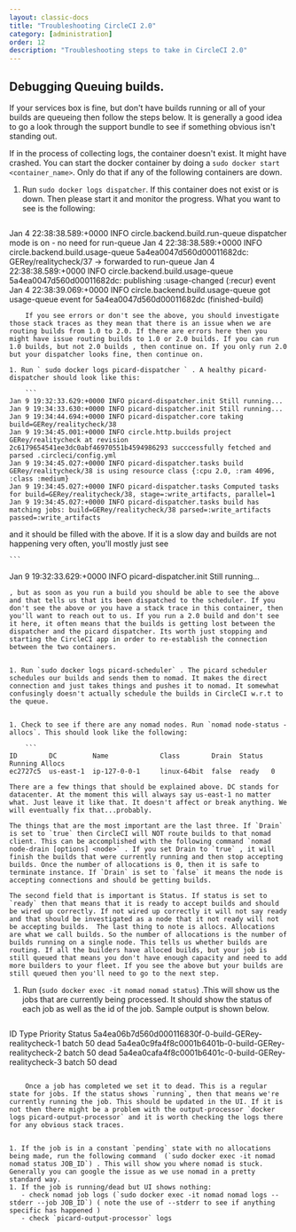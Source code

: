 ```yaml
---
layout: classic-docs
title: "Troubleshooting CircleCI 2.0"
category: [administration]
order: 12
description: "Troubleshooting steps to take in CircleCI 2.0"
---
```


## Debugging Queuing builds.

If your services box is fine, but don't have builds running or all of your builds are queueing then follow the steps below. It is generally a good idea to go a look through the support bundle to see if something obvious isn't standing out.

If in the process of collecting logs, the container doesn't exist. It might have crashed. You can start the docker container by doing a `sudo docker start <container_name>`. Only do that if any of the following containers are down. 

1. Run `sudo docker logs dispatcher`. If this container does not exist or is down. Then please start it and monitor the progress. What you want to see is the following:

	```
Jan 4 22:38:38.589:+0000 INFO circle.backend.build.run-queue dispatcher mode is on - no need for run-queue
Jan 4 22:38:38.589:+0000 INFO circle.backend.build.usage-queue 5a4ea0047d560d00011682dc: GERey/realitycheck/37 -> forwarded to run-queue
Jan 4 22:38:38.589:+0000 INFO circle.backend.build.usage-queue 5a4ea0047d560d00011682dc: publishing :usage-changed (:recur) event
Jan 4 22:38:39.069:+0000 INFO circle.backend.build.usage-queue got usage-queue event for 5a4ea0047d560d00011682dc (finished-build)
```
	If you see errors or don't see the above, you should investigate those stack traces as they mean that there is an issue when we are routing builds from 1.0 to 2.0. If there are errors here then you might have issue routing builds to 1.0 or 2.0 builds. If you can run 1.0 builds, but not 2.0 builds , then continue on. If you only run 2.0 but your dispatcher looks fine, then continue on.  

1. Run ` sudo docker logs picard-dispatcher ` . A healthy picard-dispatcher should look like this: 

	```
Jan 9 19:32:33.629:+0000 INFO picard-dispatcher.init Still running...
Jan 9 19:34:33.630:+0000 INFO picard-dispatcher.init Still running...
Jan 9 19:34:44.694:+0000 INFO picard-dispatcher.core taking build=GERey/realitycheck/38
Jan 9 19:34:45.001:+0000 INFO circle.http.builds project GERey/realitycheck at revision 2c6179654541ee3dc0abf46970551b4594986293 succcessfully fetched and parsed .circleci/config.yml
Jan 9 19:34:45.027:+0000 INFO picard-dispatcher.tasks build GERey/realitycheck/38 is using resource class {:cpu 2.0, :ram 4096, :class :medium}
Jan 9 19:34:45.027:+0000 INFO picard-dispatcher.tasks Computed tasks for build=GERey/realitycheck/38, stage=:write_artifacts, parallel=1
Jan 9 19:34:45.027:+0000 INFO picard-dispatcher.tasks build has matching jobs: build=GERey/realitycheck/38 parsed=:write_artifacts passed=:write_artifacts
```
and it should be filled with the above. If it is a slow day and builds are not happening very often, you'll mostly just see

	```
Jan 9 19:32:33.629:+0000 INFO picard-dispatcher.init Still running...
```
, but as soon as you run a build you should be able to see the above and that tells us that its been dispatched to the scheduler. If you don't see the above or you have a stack trace in this container, then you'll want to reach out to us. If you run a 2.0 build and don't see it here, it often means that the builds is getting lost between the dispatcher and the picard dispatcher. Its worth just stopping and starting the CircleCI app in order to re-establish the connection between the two containers.


1. Run `sudo docker logs picard-scheduler` . The picard scheduler schedules our builds and sends them to nomad. It makes the direct connection and just takes things and pushes it to nomad. It somewhat confusingly doesn't actually schedule the builds in CircleCI w.r.t to the queue. 


1. Check to see if there are any nomad nodes. Run `nomad node-status -allocs`. This should look like the following:

	```
ID        DC         Name             Class        Drain  Status  Running Allocs
ec2727c5  us-east-1  ip-127-0-0-1     linux-64bit  false  ready   0
```

	There are a few things that should be explained above. DC stands for datacenter. At the moment this will always say us-east-1 no matter what. Just leave it like that. It doesn't affect or break anything. We will eventually fix that...probably. 

	The things that are the most important are the last three. If `Drain` is set to `true` then CircleCI will NOT route builds to that nomad client. This can be accomplished with the following command `nomad node-drain [options] <node>` . If you set Drain to `true` , it will finish the builds that were currently running and then stop accepting builds. Once the number of allocations is 0, then it is safe to terminate instance. If `Drain` is set to `false` it means the node is accepting connections and should be getting builds.  

	The second field that is important is Status. If status is set to `ready` then that means that it is ready to accept builds and should be wired up correctly. If not wired up correctly it will not say ready and that should be investigated as a node that it not ready will not be accepting builds.  The last thing to note is allocs. Allocations are what we call builds. So the number of allocations is the number of builds running on a single node. This tells us whether builds are routing. If all the builders have alloced builds, but your job is still queued that means you don't have enough capacity and need to add more builders to your fleet. If you see the above but your builds are still queued then you'll need to go to the next step. 


1. Run (`sudo docker exec -it nomad nomad status`) .This will show us the jobs that are currently being processed. It should show the status of each job as well as the id of the job. Sample output is shown below. 

	```
ID                                                      Type   Priority  Status
5a4ea06b7d560d000116830f-0-build-GERey-realitycheck-1   batch  50        dead
5a4ea0c9fa4f8c0001b6401b-0-build-GERey-realitycheck-2   batch  50        dead
5a4ea0cafa4f8c0001b6401c-0-build-GERey-realitycheck-3   batch  50        dead
```

	Once a job has completed we set it to dead. This is a regular state for jobs. If the status shows `running`, then that means we're currently running the job. This should be updated in the UI. If it is not then there might be a problem with the output-processor `docker logs picard-output-processor` and it is worth checking the logs there for any obvious stack traces. 


1. If the job is in a constant `pending` state with no allocations being made, run the following command  (`sudo docker exec -it nomad nomad status JOB_ID`) . This will show you where nomad is stuck. Generally you can google the issue as we use nomad in a pretty standard way.
1. If the job is running/dead but UI shows nothing:
   - check nomad job logs (`sudo docker exec -it nomad nomad logs --stderr --job JOB_ID`) ( note the use of --stderr to see if anything specific has happened ) 
   - check `picard-output-processor` logs
